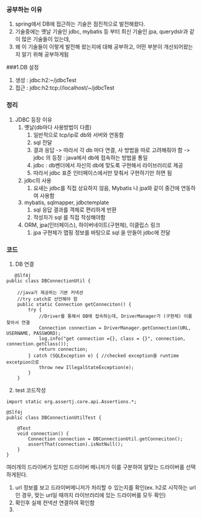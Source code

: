 ### 공부하는 이유
1. spring에서 DB에 접근하는 기술은 점진적으로 발전해왔다.
2. 기술중에는 옛날 기술인 jdbc, mybatis 등 부터 최신 기술인 jpa, querydslr과 같이 많은 기술들이 있는데,
3. 왜 이 기술들이 이렇게 발전해 왔는지에 대해 공부하고, 어떤 부분이 개선되어왔는지 알기 위해 공부하게됨


###1.DB 설정 
1. 생성 : jdbc:h2:~/jdbcTest
2. 접근 : jdbc:h2:tcp://localhost/~/jdbcTest

### 정리
1. JDBC 등장 이유
   1. 옛날(db마다 사용방법이 다름)
      1. 일반적으로 tcp/ip로 db와 서버와 연동함
      2. sql 전달
      3. 결과 응답
   -> 따라서 각 db 마다 연결, 사 방법을 따로 고려해줘야 함
   -> jdbc 의 등장 : java에서 db에 접속하는 방법을 통일
      4. jdbc : db벤더에서 자신의 db에 맞도록 구현해서 라이브러리로 제공
      5. 따라서 jdbc 표준 인터페이스에서만 맞춰서 구현하기만 하면 됨
   2. jdbc의 사용
      1. 요새는 jdbc를 직접 상요하지 않음, Mybatis 나 jpa와 같이 중간에
         연동하여 사용함
   3. mybatis, sqlmapper, jdbctemplate
      1. sql 응답 결과를 객체로 편리하게 반환
      2. 작성자가 sql 를 직접 작성해야함
   4. ORM, jpa(인터페이스), 하이버네이트(구현체), 이클립스 링크
      1. jpa 구현체가 맵핑 정보를 바탕으로 sql 을 만들어 jdbc에 전달
   

### 코드
1. DB 연결
```
   @Slf4j
public class DBConnectionUtil {

	//java가 제공하는 기본 커넥션
	//try catch로 선언해야 함
	public static Connection getConneciton() {
		try {
			//Driver를 통해서 DB에 접속하는데, DriverManager가 (구현체) 이를 찾아서 연결
			Connection connection = DriverManager.getConnection(URL, USERNAME, PASSWORD);
			log.info("get connection ={}, class = {}", connection, connection.getClass());
			return connection;
		} catch (SQLException e) { //checked exception을 runtime excetpion으로
			throw new IllegalStateException(e);
		}
	}
```

2. test 코드작성
```
import static org.assertj.core.api.Assertions.*;

@Slf4j
public class DBConnectionUtilTest {

	@Test
	void connection() {
		Connection connection = DBConnectionUtil.getConneciton();
		assertThat(connection).isNotNull();
	}
}
```

여러개의 드라이버가 있지만 드라이버 메니저가 이를 구분하여 알맞는 드라이버를 선택하게된다.
1. url 정보를 보고 드라이버메니저가 처리할 수 있는지를 확인(ex. h2로 시작하는 url인 경우, 맞는 url일 때까지 라이브러리에 있는 드라이버를 모두 확인)
2. 확인후 실제 컨넥션 연결하여 확인함 
3. 